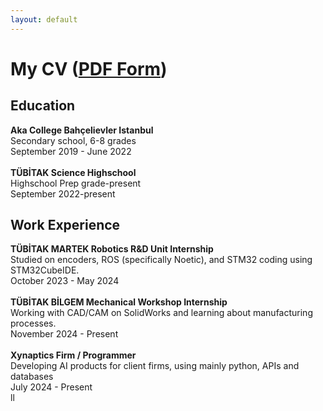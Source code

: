 ```yaml
---
layout: default
---
```


# My CV ([PDF Form](Erkam_Tuna_Bayoglu_Resume.pdf))

## Education
**Aka College Bahçelievler Istanbul** <br>
Secondary school, 6-8 grades <br>
September 2019 - June 2022 <br>
<br>
**TÜBİTAK Science Highschool** <br>
Highschool Prep grade-present <br>
September 2022-present

## Work Experience
**TÜBİTAK MARTEK Robotics R&D Unit Internship** <br>
Studied on encoders, ROS (specifically Noetic), and STM32 coding using STM32CubeIDE.<br>
October 2023 - May 2024<br>
<br>
**TÜBİTAK BİLGEM Mechanical Workshop Internship**<br>
Working with CAD/CAM on SolidWorks and learning about manufacturing processes.<br>
November 2024 - Present<br>
<br>
**Xynaptics Firm / Programmer**<br>
Developing AI products for client firms, using mainly python, APIs and databases<br>
July 2024 - Present<br>
ll
